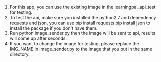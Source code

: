 1. For this app, you can use the existing image in the learningpal_api_test for testing.
2. To test the api, make sure you installed the python2.7 and dependency requests and json, you can use 
  pip install requests 
  pip install json 
 to install the package if you don't have them.
3. Run 
  python image_sender.py 
 then the image will be sent to api, results will come up after seconds.
4. If you want to change the image for testing, please replace the IMG_NAME in image_sender.py to the image that you put in the same directory.
